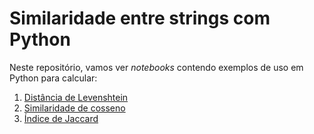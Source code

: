 # Similaridade entre strings com Python

Neste repositório, vamos ver *notebooks* contendo exemplos de uso em Python para calcular:

1. [Distância de Levenshtein](https://github.com/lisaterumi/similaridade-string-python/blob/main/distancia%20de%20levenshtein.ipynb)
1. [Similaridade de cosseno](https://github.com/lisaterumi/similaridade-string-python/blob/main/similaridade%20de%20cosseno.ipynb)
1. [Índice de Jaccard](https://github.com/lisaterumi/similaridade-string-python/blob/main/similaridade%20jaccard.ipynb)
